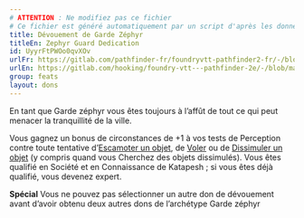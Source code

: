 ```yaml
---
# ATTENTION : Ne modifiez pas ce fichier
# Ce fichier est généré automatiquement par un script d'après les données du module Foundry VTT officiel et de sa traduction
title: Dévouement de Garde Zéphyr
titleEn: Zephyr Guard Dedication
id: UyyrFtPWOo0qvXOv
urlFr: https://gitlab.com/pathfinder-fr/foundryvtt-pathfinder2-fr/-/blob/master/data/feats/UyyrFtPWOo0qvXOv.htm
urlEn: https://gitlab.com/hooking/foundry-vtt---pathfinder-2e/-/blob/master/packs/data/feats.db/zephyr-guard-dedication.json
group: feats
layout: dons
---
```

En tant que Garde zéphyr vous êtes toujours à l’affût de tout ce qui peut menacer la tranquillité de la ville.

Vous gagnez un bonus de circonstances de +1 à vos tests de Perception contre toute tentative d’[Escamoter un objet](../actions/escamoter-un-objet.md), de [Voler](../actions/voler.md) ou de [Dissimuler un objet](../actions/dissimuler-un-objet.md) (y compris quand vous Cherchez des objets dissimulés). Vous êtes qualifié en Société et en Connaissance de Katapesh ; si vous êtes déjà qualifié, vous devenez expert.

**Spécial** Vous ne pouvez pas sélectionner un autre don de dévouement avant d’avoir obtenu deux autres dons de l’archétype Garde zéphyr


